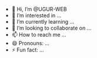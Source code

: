 - 👋 Hi, I’m @UGUR-WEB
- 👀 I’m interested in ...
- 🌱 I’m currently learning ...
- 💞️ I’m looking to collaborate on ...
- 📫 How to reach me ...
- 😄 Pronouns: ...
- ⚡ Fun fact: ...

<!---
UGUR-WEB/UGUR-WEB is a ✨ special ✨ repository because its `README.md` (this file) appears on your GitHub profile.
You can click the Preview link to take a look at your changes.
--->
